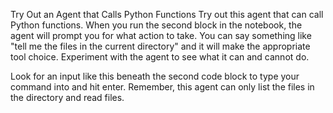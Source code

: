 Try Out an Agent that Calls Python Functions
Try out this agent that can call Python functions.
When you run the second block in the notebook, the agent will prompt you for what action to take. You can say something like "tell me the files in the current directory" and it will make the appropriate tool choice. Experiment with the agent to see what it can and cannot do. 

Look for an input like this beneath the second code block to type your command into and hit enter. Remember, this agent can only list the files in the directory and read files. 
